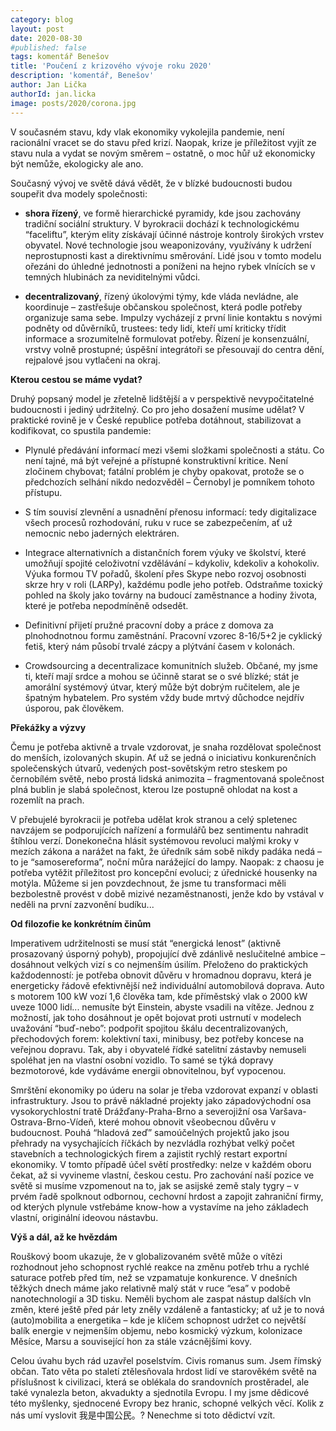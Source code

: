 ```yaml
---
category: blog
layout: post
date: 2020-08-30
#published: false
tags: komentář Benešov
title: 'Poučení z krizového vývoje roku 2020'
description: 'komentář, Benešov'
author: Jan Lička
authorId: jan.licka
image: posts/2020/corona.jpg
---
```


V současném stavu, kdy vlak ekonomiky vykolejila pandemie, není racionální vracet se do stavu před krizí. Naopak, krize je příležitost vyjít ze stavu nula a vydat se novým směrem – ostatně, o moc hůř už ekonomicky být nemůže, ekologicky ale ano. 

Současný vývoj ve světě dává vědět, že v blízké budoucnosti budou soupeřit dva modely společnosti: 
* **shora řízený**, ve formě hierarchické pyramidy, kde jsou zachovány tradiční sociální struktury. V byrokracii dochází k technologickému “faceliftu”, kterým elity získávají účinné nástroje kontroly širokých vrstev obyvatel. Nové technologie jsou weaponizovány, využívány k udržení neprostupnosti kast a direktivnímu směrování. Lidé jsou v tomto modelu ořezáni do úhledné jednotnosti a poníženi na hejno rybek vlnících se v temných hlubinách za neviditelnými vůdci.  

* **decentralizovaný**, řízený úkolovými týmy, kde vláda nevládne, ale koordinuje – zastřešuje občanskou společnost, která podle potřeby organizuje sama sebe. Impulzy vycházejí z první linie kontaktu s novými podněty od důvěrníků, trustees: tedy lidí, kteří umí kriticky třídit informace a srozumitelně formulovat potřeby. Řízení je konsenzuální, vrstvy volně prostupné; úspěšní integrátoři se přesouvají do centra dění, rejpalové jsou vytlačeni na okraj.

**Kterou cestou se máme vydat?**

Druhý popsaný model je zřetelně lidštější a v perspektivě nevypočitatelné budoucnosti i jediný udržitelný. Co pro jeho dosažení musíme udělat? V praktické rovině je v České republice potřeba dotáhnout, stabilizovat a kodifikovat, co spustila pandemie: 

* Plynulé předávání informací mezi všemi složkami společnosti a státu. Co není tajné, má být veřejné a přístupné konstruktivní kritice. Není zločinem chybovat; fatální problém je chyby opakovat, protože se o předchozích selhání nikdo nedozvěděl – Černobyl je pomníkem tohoto přístupu.  

* S tím souvisí zlevnění a usnadnění přenosu informací: tedy digitalizace všech procesů rozhodování, ruku v ruce se zabezpečením, ať už nemocnic nebo jaderných elektráren.

* Integrace alternativních a distančních forem výuky ve školství, které umožňují spojité celoživotní vzdělávání – kdykoliv, kdekoliv a kohokoliv. Výuka formou TV pořadů, školení přes Skype nebo rozvoj osobnosti skrze hry v roli (LARPy), každému podle jeho potřeb. Odstraňme toxický pohled na školy jako továrny na budoucí zaměstnance a hodiny života, které je potřeba nepodmíněně odsedět. 

* Definitivní přijetí pružné pracovní doby a práce z domova za plnohodnotnou formu zaměstnání. Pracovní vzorec 8-16/5+2 je cyklický fetiš, který nám působí trvalé zácpy a plýtvání časem v kolonách.

* Crowdsourcing a decentralizace komunitních služeb. Občané, my jsme ti, kteří mají srdce a mohou se účinně starat se o své blízké; stát je amorální systémový útvar, který může být dobrým ručitelem, ale je špatným hybatelem. Pro systém vždy bude mrtvý důchodce nejdřív úsporou, pak člověkem. 
 
**Překážky a výzvy**

Čemu je potřeba aktivně a trvale vzdorovat, je snaha rozdělovat společnost do menších, izolovaných skupin. Ať už se jedná o iniciativu konkurenčních společenských útvarů, vedených post-sovětským retro steskem po černobílém světě, nebo prostá lidská animozita – fragmentovaná společnost plná bublin je slabá společnost, kterou lze postupně ohlodat na kost a rozemlít na prach. 

V přebujelé byrokracii je potřeba udělat krok stranou a celý spletenec navzájem se podporujících nařízení a formulářů bez sentimentu nahradit štíhlou verzí. Donekonečna hlásit systémovou revoluci malými kroky v mezích zákona a narážet na fakt, že úředník sám sobě nikdy padáka nedá – to je “samosereforma”, noční můra narážející do lampy. 
Naopak: z chaosu je potřeba vytěžit příležitost pro koncepční evoluci; z úřednické housenky na motýla. Můžeme si jen povzdechnout, že jsme tu transformaci měli bezbolestně provést v době mizivé nezaměstnanosti, jenže kdo by vstával v neděli na první zazvonění budíku...

**Od filozofie ke konkrétním činům**

Imperativem udržitelnosti se musí stát “energická lenost” (aktivně prosazovaný úsporný pohyb), propojující dvě zdánlivě neslučitelné ambice – dosáhnout velkých vizí s co nejmenším úsilím. 
Přeloženo do praktických každodenností: je potřeba obnovit důvěru v hromadnou dopravu, která je energeticky řádově efektivnější než individuální automobilová doprava. Auto s motorem 100 kW vozí 1,6 člověka tam, kde příměstský vlak o 2000 kW uveze 1000 lidí... nemusíte být Einstein, abyste vsadili na vítěze. Jednou z možností, jak toho dosáhnout je opět bojovat proti ustrnutí v modelech uvažování “buď-nebo”: podpořit spojitou škálu decentralizovaných, přechodových forem: kolektivní taxi, minibusy, bez potřeby koncese na veřejnou dopravu. Tak, aby i obyvatelé řídké satelitní zástavby nemuseli spoléhat jen na vlastní osobní vozidlo. To samé se týká dopravy bezmotorové, kde vydáváme energii obnovitelnou, byť vypocenou.

Smrštění ekonomiky po úderu na solar je třeba vzdorovat expanzí v oblasti infrastruktury. Jsou to právě nákladné projekty jako západovýchodní osa vysokorychlostní tratě Drážďany-Praha-Brno a severojižní osa Varšava-Ostrava-Brno-Vídeň, které mohou obnovit všeobecnou důvěru v budoucnost. Pouhá “hladová zeď” samoúčelných projektů jako jsou přehrady na vysychajících říčkách by nezvládla rozhýbat velký počet stavebních a technologických firem a zajistit rychlý restart exportní ekonomiky. 
V tomto případě účel světí prostředky: nelze v každém oboru čekat, až si vyvineme vlastní, českou cestu. Pro zachování naší pozice ve světě si musíme vzpomenout na to, jak se asijské země staly tygry – v prvém řadě spolknout odbornou, cechovní hrdost a zapojit zahraniční firmy, od kterých plynule vstřebáme know-how a vystavíme na jeho základech vlastní, originální ideovou nástavbu.

**Výš a dál, až ke hvězdám**

Rouškový boom ukazuje, že v globalizovaném světě může o vítězi rozhodnout jeho schopnost rychlé reakce na změnu potřeb trhu a rychlé saturace potřeb před tím, než se vzpamatuje konkurence. V dnešních těžkých dnech máme jako relativně malý stát v ruce “esa” v podobě nanotechnologií a 3D tisku. Neměli bychom ale zaspat nástup dalších vln změn, které ještě před pár lety zněly vzdáleně a fantasticky; ať už je to nová (auto)mobilita a energetika – kde je klíčem schopnost udržet co největší balík energie v nejmenším objemu, nebo kosmický výzkum, kolonizace Měsíce, Marsu a související hon za stále vzácnějšími kovy.
 
Celou úvahu bych rád uzavřel poselstvím. Civis romanus sum. Jsem římský občan. Tato věta po staletí ztělesňovala hrdost lidí ve starověkém světě na příslušnost k civilizaci, která se oblékala do srandovních prostěradel, ale také vynalezla beton, akvadukty a sjednotila Evropu. I my jsme dědicové této myšlenky, sjednocené Evropy bez hranic, schopné velkých věcí. Kolik z nás umí vyslovit 我是中国公民。? Nenechme si toto dědictví vzít.
